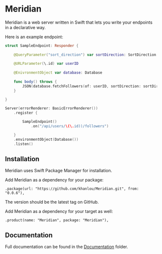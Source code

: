 # Meridian

Meridian is a web server written in Swift that lets you write your endpoints in a declarative way.

Here is an example endpoint:

```swift
struct SampleEndpoint: Responder {
  
    @QueryParameter("sort_direction") var sortDirection: SortDirection = .ascending
  
    @URLParameter(\.id) var userID
    
    @EnivronmentObject var database: Database
    
    func body() throws {
        JSON(database.fetchFollowers(of: userID, sortDirection: sortDirection))
    }
  
}

Server(errorRenderer: BasicErrorRenderer())
    .register {

        SampleEndpoint()
            .on("/api/users/\(\.id))/followers")

    }
    .environmentObject(Database())
    .listen()

```

## Installation

Meridian uses Swift Package Manager for installation. 

Add Meridian as a dependency for your package:

    .package(url: "https://github.com/khanlou/Meridian.git", from: "0.0.6"),

The version should be the latest tag on GitHub.

Add Meridian as a dependency for your target as well:

    .product(name: "Meridian", package: "Meridian"),

## Documentation

Full documentation can be found in the [Documentation](Documentation/) folder.